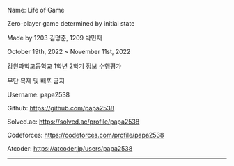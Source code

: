 Name: Life of Game

Zero-player game determined by initial state


Made by 1203 김명준, 1209 박민재

October 19th, 2022 ~ November 11st, 2022


강원과학고등학교 1학년 2학기 정보 수행평가

무단 복제 및 배포 금지


Username: papa2538

Github: https://github.com/papa2538

Solved.ac: https://solved.ac/profile/papa2538

Codeforces: https://codeforces.com/profile/papa2538

Atcoder: https://atcoder.jp/users/papa2538

------------
